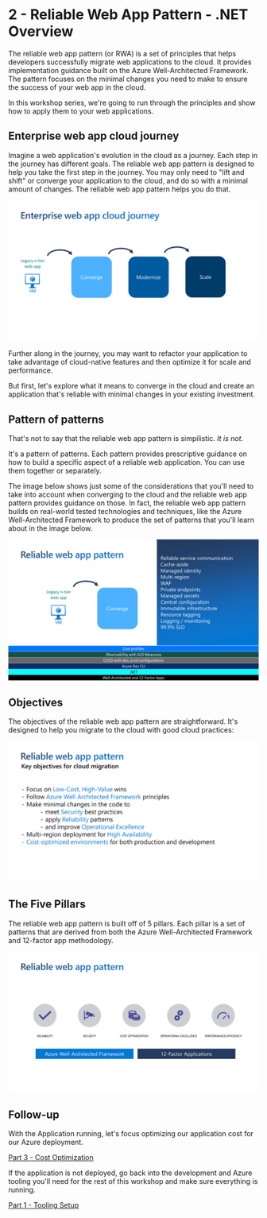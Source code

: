 # 2 - Reliable Web App Pattern - .NET Overview

The reliable web app pattern (or RWA) is a set of principles that helps developers successfully migrate web applications to the cloud. It provides implementation guidance built on the Azure Well-Architected Framework. The pattern focuses on the minimal changes you need to make to ensure the success of your web app in the cloud.

In this workshop series, we're going to run through the principles and show how to apply them to your web applications.

## Enterprise web app cloud journey

Imagine a web application's evolution in the cloud as a journey. Each step in the journey has different goals. The reliable web app pattern is designed to help you take the first step in the journey. You may only need to "lift and shift" or converge your application to the cloud, and do so with a minimal amount of changes. The reliable web app pattern helps you do that.

![Enterprise web app cloud journey](../images/2-RWA%20Overview/enterprise-web-app-cloud-journey.png)

Further along in the journey, you may want to refactor your application to take advantage of cloud-native features and then optimize it for scale and performance.

But first, let's explore what it means to converge in the cloud and create an application that's reliable with minimal changes in your existing investment.

## Pattern of patterns

That's not to say that the reliable web app pattern is simpilistic. _It is not_. 

It's a pattern of patterns. Each pattern provides prescriptive guidance on how to build a specific aspect of a reliable web application. You can use them together or separately.

The image below shows just some of the considerations that you'll need to take into account when converging to the cloud and the reliable web app pattern provides guidance on those. In fact, the reliable web app pattern builds on real-world tested technologies and techniques, like the Azure Well-Architected Framework to produce the set of patterns that you'll learn about in the image below.

![Pattern of patterns](../images/2-RWA%20Overview/pattern-of-patterns.png)

## Objectives

The objectives of the reliable web app pattern are straightforward. It's designed to help you migrate to the cloud with good cloud practices:

![Objectives](../images/2-RWA%20Overview/objectives.png)

## The Five Pillars

The reliable web app pattern is built off of 5 pillars. Each pillar is a set of patterns that are derived from both the Azure Well-Architected Framework and 12-factor app methodology.

![The Five Pillars](../images/2-RWA%20Overview/the-five-pillars.png)

## Follow-up

With the Application running, let's focus optimizing our application cost for our Azure deployment.

[Part 3 - Cost Optimization](../3%20-%20Cost%20Optimization/README.md)

If the application is not deployed, go back into the development and Azure tooling you'll need for the rest of this workshop and make sure everything is running.

[Part 1 - Tooling Setup](../Part%201%20-%20Tooling/README.md)


